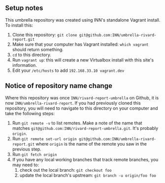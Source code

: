 ## Setup notes

This umbrella repository was created using INN's standalone Vagrant install. To install this:

1. Clone this repository: `git clone git@github.com:INN/umbrella-rivard-report.git`
2. Make sure that your computer has Vagrant installed: `which vagrant` should return something.
3. `cd` to this directory.
4. Run `vagrant up`: this will create a new Virtualbox install with this site's information.
5. Edit your `/etc/hosts` to add `192.168.33.10 vagrant.dev`

## Notice of repository name change

Where this repository was once `INN/rivard-report-umbrella` on Github, it is now `INN/umbrella-rivard-report`. If you had previously cloned this repository, you will need to navigate to this directory on your computer and take the following steps:

1. Run `git remote -v` to list remotes. Make a note of the name that matches `git@github.com:INN/rivard-report-umbrella.git`. It's probably `origin`.
2. Run `git remote set-url origin git@github.com:INN/umbrella-rivard-report.git` where `origin` is the name of the remote you saw in the previous step.
3. Run `git fetch origin`
4. If you have any local working branches that track remote branches, you may need to:
	1. check out the local branch: `git checkout foo`
	2. update the local branch's upstream: `git branch -u origin/foo foo`
